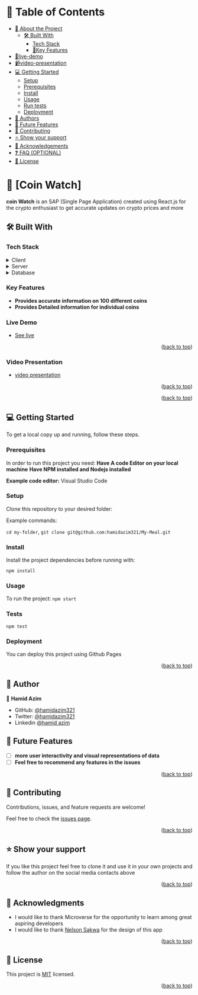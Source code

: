 <a name="readme-top"></a>

# 📗 Table of Contents

- [📖 About the Project](#about-project)
  - [🛠 Built With](#built-with)
    - [Tech Stack](#tech-stack)
    - [🔑Key Features](#key-features)
- [🚀live-demo](#live-demo)
- [📹video-presentation](#presentation)
- [💻 Getting Started](#getting-started)
  - [Setup](#setup)
  - [Prerequisites](#prerequisites)
  - [Install](#install)
  - [Usage](#usage)
  - [Run tests](#run-tests)
  - [Deployment](#deployment)
- [👥 Authors](#authors)
- [🔭 Future Features](#future-features)
- [🤝 Contributing](#contributing)
- [⭐️ Show your support](#support)
- [🙏 Acknowledgements](#acknowledgements)
- [❓ FAQ (OPTIONAL)](#faq)
- [📝 License](#license)


# 📖 [Coin Watch] <a name="about-project"></a>

**coin Watch** is an SAP (Single Page Application) created using React.js for the crypto enthusiast to get accurate updates on crypto prices and more

## 🛠 Built With <a name="built-with"></a>

### Tech Stack <a name="tech-stack"></a>

<details>
  <summary>Client</summary>
  <ul>
    <li><a href="https://react.dev/">Reactjs</a></li>
    <li><a href="https://redux.js.org/">Reduxjs</a></li>
  </ul>
</details>

<details>
  <summary>Server</summary>
  <ul>
    <li>N/A</li>
  </ul>
</details>

<details>
<summary>Database</summary>
  <ul>
    <li>N/A</li>
  </ul>
</details>



### Key Features <a name="key-features"></a>

- **Provides accurate information on 100 different coins**
- **Provides Detailed information for individual coins**

### Live Demo <a name="live-demo"></a>

-  [See live](link)


<p align="right">(<a href="#readme-top">back to top</a>)</p>

### Video Presentation <a name="presentation"></a>

-  [video presentation](link)


<p align="right">(<a href="#readme-top">back to top</a>)</p>


<p align="right">(<a href="#readme-top">back to top</a>)</p>

## 💻 Getting Started <a name="getting-started"></a>

To get a local copy up and running, follow these steps.

### Prerequisites

In order to run this project you need:
**Have A code Editor on your local machine**
**Have NPM installed and Nodejs installed**

**Example code editor:**
Visual Studio Code



### Setup

Clone this repository to your desired folder:

Example commands:

  ```cd my-folder```,
  ```git clone git@github.com:hamidazim321/My-Meal.git```



### Install

Install the project dependencies before running with:

 ```npm install```


### Usage

To run the project:
  ```npm start```

### Tests

```npm test```

### Deployment

You can deploy this project using Github Pages

<p align="right">(<a href="#readme-top">back to top</a>)</p>


## 👤 Author <a name="authors"></a>

👤 **Hamid Azim**

- GitHub: [@hamidazim321](https://github.com/hamidazim321)
- Twitter: [@hamidazim321](https://twitter.com/hamidazim321)
- Linkedin [@hamid azim](https://www.linkedin.com/in/hamid-azim-61a525273?lipi=urn%3Ali%3Apage%3Ad_flagship3_profile_view_base_contact_details%3BhTLWAY8IS9WHu00%2BL5cAaA%3D%3D)

## 🔭 Future Features <a name="future-features"></a>

- [ ] **more user interactivity and visual representations of data**
- [ ] **Feel free to recommend any features in the issues**

<p align="right">(<a href="#readme-top">back to top</a>)</p>




## 🤝 Contributing <a name="contributing"></a>

Contributions, issues, and feature requests are welcome!

Feel free to check the [issues page](https://github.com/hamidazim321/math-magicians-react/issues).

<p align="right">(<a href="#readme-top">back to top</a>)</p>



## ⭐️ Show your support <a name="support"></a>

If you like this project feel free to clone it and use it in your own projects and follow the author on the social media contacts above

<p align="right">(<a href="#readme-top">back to top</a>)</p>


## 🙏 Acknowledgments <a name="acknowledgements"></a>

- I would like to thank Microverse for the opportunity to learn among great aspiring developers
- I would like to thank [Nelson Sakwa](https://www.behance.net/sakwadesignstudio) for the design of this app
  
<p align="right">(<a href="#readme-top">back to top</a>)</p>





## 📝 License <a name="license"></a>

This project is [MIT](./LICENSE) licensed.

<p align="right">(<a href="#readme-top">back to top</a>)</p>


